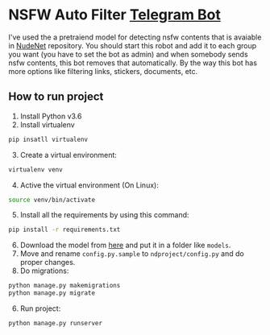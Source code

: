 # NSFW Auto Filter [Telegram Bot](https://core.telegram.org/bots)
I've used the a pretraiend model for detecting nsfw contents that is avaiable in [NudeNet](https://github.com/notAI-tech/NudeNet) repository.
You should start this robot and add it to each group you want (you have to set the bot as admin) and when somebody sends nsfw contents, this bot removes that automatically. By the way this bot has more options like filtering links, stickers, documents, etc.

## How to run project
1. Install Python v3.6
2. Install virtualenv
```bash
pip insatll virtualenv
```
3. Create a virtual environment:
```bash
virtualenv venv
```
4. Active the virtual environment (On Linux):
```bash
source venv/bin/activate
```
5. Install all the requirements by using this command:
```bash
pip install -r requirements.txt
```
6. Download the model from [here](https://github.com/bedapudi6788/NudeNet/releases/download/v0/classifier_model) and put it in a folder like `models`.
7. Move and rename `config.py.sample` to `ndproject/config.py` and do proper changes.
8. Do migrations:
```bash
python manage.py makemigrations
python manage.py migrate
```
6. Run project:
```bash
python manage.py runserver
```

